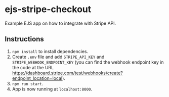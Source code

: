 # ejs-stripe-checkout
Example EJS app on how to integrate with Stripe API.

## Instructions
1. `npm install` to install dependencies.
2. Create `.env` file and add `STRIPE_API_KEY` and `STRIPE_WEBHOOK_ENDPOINT_KEY` (you can find the webhook endpoint key in the code at the URL https://dashboard.stripe.com/test/webhooks/create?endpoint_location=local).
3. `npm run start`.
4. App is now running at `localhost:8000`.